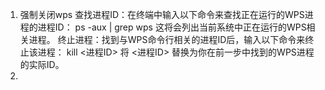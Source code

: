 1. 强制关闭wps
   查找进程ID：在终端中输入以下命令来查找正在运行的WPS进程的进程ID：
   ps -aux | grep wps
   这将会列出当前系统中正在运行的WPS相关进程。
   终止进程：找到与WPS命令行相关的进程ID后，输入以下命令来终止该进程：
   kill <进程ID>
   将 <进程ID> 替换为你在前一步中找到的WPS进程的实际ID。
2. 
